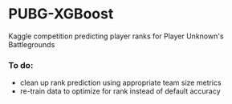 # PUBG-XGBoost
Kaggle competition predicting player ranks for Player Unknown's Battlegrounds

### To do:
- clean up rank prediction using appropriate team size metrics
- re-train data to optimize for rank instead of default accuracy

